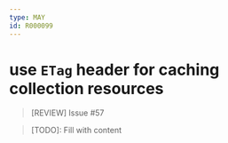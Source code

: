```yaml
---
type: MAY
id: R000099
---
```


# use `ETag` header for caching collection resources

> [REVIEW] Issue #57

> [TODO]: Fill with content
